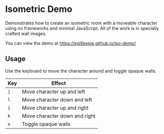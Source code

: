 # Isometric Demo

Demonstrates how to create an isometric room with a moveable character using
no frameworks and minimal JavaScript. All of the work is in specially crafted
wall images.

You can view the demo at https://egillespie.github.io/iso-demo/

## Usage

Use the keyboard to move the character around and toggle opaque walls.

| Key  |  Effect                        |
|------|--------------------------------|
| `j`  |  Move character up and left    |
| `l`  |  Move character down and left  |
| `i`  |  Move character up and right   |
| `k`  |  Move character down and right |
| `o`  |  Toggle opaque walls           |
